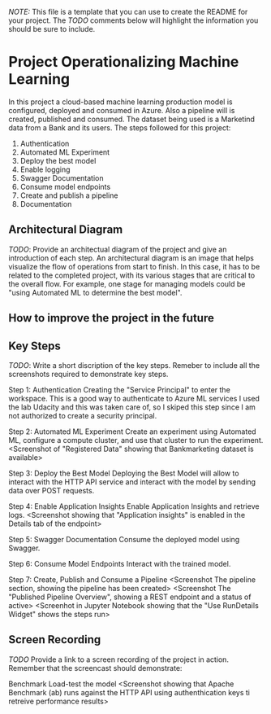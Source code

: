 *NOTE:* This file is a template that you can use to create the README for your project. The *TODO* comments below will highlight the information you should be sure to include.


# Project Operationalizing Machine Learning

In this project a cloud-based machine learning production model is configured, deployed and consumed in Azure. Also a pipeline will is created, published and consumed. The dataset being used is a Marketind data from a Bank and its users. The steps followed for this project:
1. Authentication
2. Automated ML Experiment
3. Deploy the best model
4. Enable logging
5. Swagger Documentation
6. Consume model endpoints
7. Create and publish a pipeline
8. Documentation

## Architectural Diagram



*TODO*: Provide an architectual diagram of the project and give an introduction of each step. An architectural diagram is an image that helps visualize the flow of operations from start to finish. In this case, it has to be related to the completed project, with its various stages that are critical to the overall flow. For example, one stage for managing models could be "using Automated ML to determine the best model". 

## How to improve the project in the future



## Key Steps
*TODO*: Write a short discription of the key steps. Remeber to include all the screenshots required to demonstrate key steps. 

Step 1: Authentication
Creating the "Service Principal" to enter the workspace. This is a good way to authenticate to Azure ML services
I used the lab Udacity and this was taken care of, so I skiped this step since I am not authorized to create a security principal. 

Step 2: Automated ML Experiment
Create an experiment using Automated ML, configure a compute cluster, and use that cluster to run the experiment.
<Screenshot of "Registered Data" showing that Bankmarketing dataset is available>
<Screenshot showing that the experiment is showwn as completed>
<Screenshot of the best model after the experiment completes>

Step 3: Deploy the Best Model
Deploying the Best Model will allow to interact with the HTTP API service and interact with the model by sending data over POST requests.

Step 4: Enable Application Insights
Enable Application Insights and retrieve logs.
<Screenshot showing that "Application insights" is enabled in the Details tab of the endpoint>
<Screenshoot showing logs by running the provided logs.py script>
    
Step 5: Swagger Documentation
Consume the deployed model using Swagger.
<Screenshot showing that swagger runs on localhost showing the HTTP API methods and responses for the model>

Step 6: Consume Model Endpoints
Interact with the trained model.
<Screenshot showing that the endpoint.py script runs against the API producing JSON output from the model>

Step 7: Create, Publish and Consume a Pipeline
<Screenshot The pipeline section, showing the pipeline has been created>
<Screenshot showing the pipeline endpoint>
<Screenshot showing the Bankmarketing dataset with the AutoML module>
<Screenshot The "Published Pipeline Overview", showing a REST endpoint and a status of active>
<Screenhot in Jupyter Notebook showing that the "Use RunDetails Widget" shows the steps run>
<Screenshot showing the Scheduled run>
    
    
## Screen Recording
*TODO* Provide a link to a screen recording of the project in action. Remember that the screencast should demonstrate:
    
    
    
    
Benchmark
Load-test the model
<Screenshot showing that Apache Benchmark (ab) runs against the HTTP API using authenthication keys ti retreive performance results>
    
    
    
    
    

